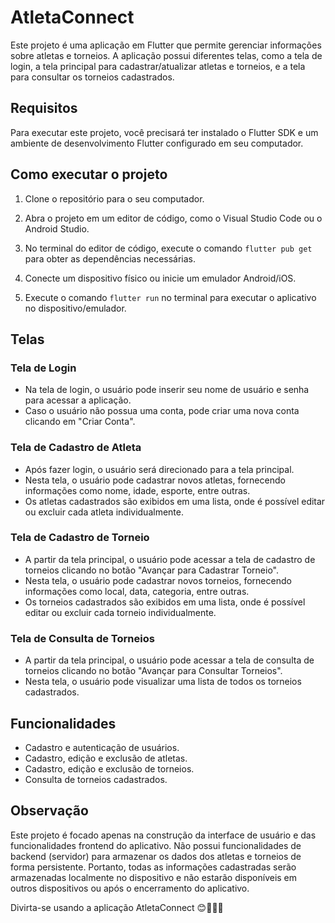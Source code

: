 # AtletaConnect

Este projeto é uma aplicação em Flutter que permite gerenciar informações sobre atletas e torneios. A aplicação possui diferentes telas, como a tela de login, a tela principal para cadastrar/atualizar atletas e torneios, e a tela para consultar os torneios cadastrados.

## Requisitos

Para executar este projeto, você precisará ter instalado o Flutter SDK e um ambiente de desenvolvimento Flutter configurado em seu computador.

## Como executar o projeto

1. Clone o repositório para o seu computador.

2. Abra o projeto em um editor de código, como o Visual Studio Code ou o Android Studio.

3. No terminal do editor de código, execute o comando `flutter pub get` para obter as dependências necessárias.

4. Conecte um dispositivo físico ou inicie um emulador Android/iOS.

5. Execute o comando `flutter run` no terminal para executar o aplicativo no dispositivo/emulador.

## Telas

### Tela de Login

- Na tela de login, o usuário pode inserir seu nome de usuário e senha para acessar a aplicação.
- Caso o usuário não possua uma conta, pode criar uma nova conta clicando em "Criar Conta".

### Tela de Cadastro de Atleta

- Após fazer login, o usuário será direcionado para a tela principal.
- Nesta tela, o usuário pode cadastrar novos atletas, fornecendo informações como nome, idade, esporte, entre outras.
- Os atletas cadastrados são exibidos em uma lista, onde é possível editar ou excluir cada atleta individualmente.

### Tela de Cadastro de Torneio

- A partir da tela principal, o usuário pode acessar a tela de cadastro de torneios clicando no botão "Avançar para Cadastrar Torneio".
- Nesta tela, o usuário pode cadastrar novos torneios, fornecendo informações como local, data, categoria, entre outras.
- Os torneios cadastrados são exibidos em uma lista, onde é possível editar ou excluir cada torneio individualmente.

### Tela de Consulta de Torneios

- A partir da tela principal, o usuário pode acessar a tela de consulta de torneios clicando no botão "Avançar para Consultar Torneios".
- Nesta tela, o usuário pode visualizar uma lista de todos os torneios cadastrados.

## Funcionalidades

- Cadastro e autenticação de usuários.
- Cadastro, edição e exclusão de atletas.
- Cadastro, edição e exclusão de torneios.
- Consulta de torneios cadastrados.

## Observação

Este projeto é focado apenas na construção da interface de usuário e das funcionalidades frontend do aplicativo. Não possui funcionalidades de backend (servidor) para armazenar os dados dos atletas e torneios de forma persistente. Portanto, todas as informações cadastradas serão armazenadas localmente no dispositivo e não estarão disponíveis em outros dispositivos ou após o encerramento do aplicativo.

Divirta-se usando a aplicação AtletaConnect 😊🏅🏀🎾


